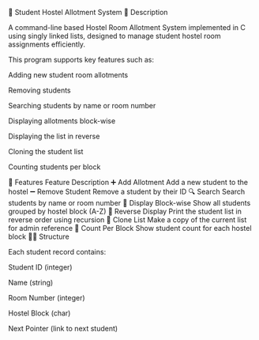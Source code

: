 🏨 Student Hostel Allotment System
📌 Description

A command-line based Hostel Room Allotment System implemented in C using singly linked lists, designed to manage student hostel room assignments efficiently.

This program supports key features such as:

Adding new student room allotments

Removing students

Searching students by name or room number

Displaying allotments block-wise

Displaying the list in reverse

Cloning the student list

Counting students per block

🧾 Features
Feature	Description
➕ Add Allotment	Add a new student to the hostel
➖ Remove Student	Remove a student by their ID
🔍 Search	Search students by name or room number
🏢 Display Block-wise	Show all students grouped by hostel block (A-Z)
🔁 Reverse Display	Print the student list in reverse order using recursion
🧬 Clone List	Make a copy of the current list for admin reference
🔢 Count Per Block	Show student count for each hostel block
🧑‍💻 Structure

Each student record contains:

Student ID (integer)

Name (string)

Room Number (integer)

Hostel Block (char)

Next Pointer (link to next student)
